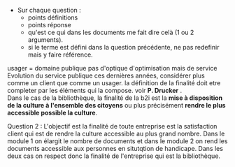 
- Sur chaque question :
  - points définitions
  - points réponse
  - qu'est ce qui dans les documents me fait dire celà (1 ou 2 arguments).
  - si le terme est défini dans la question précédente, ne pas redefinir mais y faire référence.

usager = domaine publique
pas d'optique d'optimisation mais de service
Evolution du service publique ces dernières années, considérer plus comme un client que comme un usager.
la définition de la finalité doit etre completer par les éléments qui la compose. voir __P. Drucker__ .   
Dans le cas  de la bibliothèque, la finalité de la b2i est la __mise à disposition de la culture à l'ensemble des citoyens__ ou plus précisément __rendre le plus accessible possible la culture__.

Question 2 :
L'objectif est la finalité de toute entreprise est la satisfaction client qui est de rendre la culture accessible au plus grand nombre. Dans le module 1 on élargit le nombre de documents et dans le module 2 on rend les documents accessible aux personnes en situtqtion de handicape. Dans les deux cas on respect donc la finalité de l'entreprise qui est la bibliothèque.
